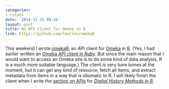 ```yaml
---
categories:
- rstats
date: '2014-11-15 09:26'
layout: post
title: An API Client for Omeka in R
link: https://github.com/lmullen/omekaR
...
```


This weekend I wrote [omekaR](https://github.com/lmullen/omekaR), an API client for [Omeka](http://omeka.org/) in [R](http://www.r-project.org/). (Yes, I had earlier written an [Omeka API client in Ruby](https://github.com/lmullen/omeka_client). But since the main reason that I would want to access an Omeka site is to do some kind of data analysis, R is a much more suitable language.) The client is very bare bones at the moment, but it can get any kind of resource, fetch all items, and extract metadata from items in a way that is idiomatic to R. I will likely finish the client when I write the [section on APIs](http://dh-r.lincolnmullen.com/apis.html) for *[Digital History Methods in R](http://dh-r.lincolnmullen.com/)*.

